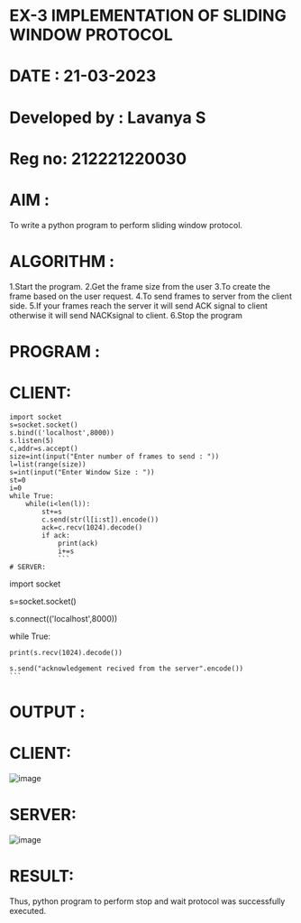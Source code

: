 # EX-3 IMPLEMENTATION OF SLIDING WINDOW PROTOCOL
# DATE : 21-03-2023
# Developed by : Lavanya S
# Reg no: 212221220030
# AIM :
To write a python program to perform sliding window protocol.

# ALGORITHM :
1.Start the program.
2.Get the frame size from the user
3.To create the frame based on the user request.
4.To send frames to server from the client side.
5.If your frames reach the server it will send ACK signal to client otherwise it will send NACKsignal to client.
6.Stop the program
# PROGRAM :
# CLIENT:
```
import socket
s=socket.socket()
s.bind(('localhost',8000))
s.listen(5)
c,addr=s.accept()
size=int(input("Enter number of frames to send : "))
l=list(range(size))
s=int(input("Enter Window Size : "))
st=0
i=0
while True:
    while(i<len(l)):
        st+=s
        c.send(str(l[i:st]).encode())
        ack=c.recv(1024).decode()
        if ack:
            print(ack)
            i+=s
            ```
# SERVER:
```
  import socket
 
 s=socket.socket()

 s.connect(('localhost',8000))

 while True:

    print(s.recv(1024).decode())
    
    s.send("acknowledgement recived from the server".encode())
    ```
# OUTPUT :
# CLIENT:

![image](https://github.com/LavanyaSIT/EX-3/assets/130207418/ced46e6d-06cc-4d07-94a9-689f9ce71df8)


 # SERVER:
![image](https://github.com/LavanyaSIT/EX-3/assets/130207418/2b7caae8-7aab-4a42-8997-8221fec9c85d)


 # RESULT:
Thus, python program to perform stop and wait protocol was successfully executed.

